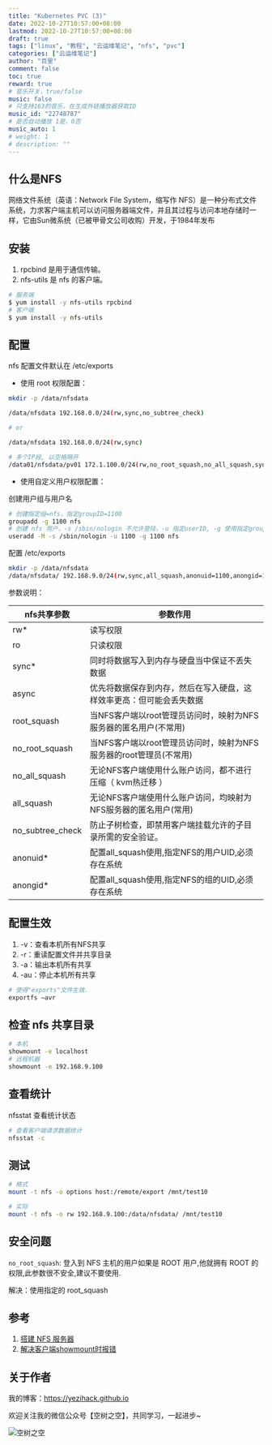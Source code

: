 ```yaml
---
title: "Kubernetes PVC (3)"
date: 2022-10-27T10:57:00+08:00
lastmod: 2022-10-27T10:57:00+08:00
draft: true
tags: ["linux", "教程", "云运维笔记", "nfs", "pvc"]
categories: ["云运维笔记"]
author: "百里"
comment: false
toc: true
reward: true
# 音乐开关，true/false
music: false
# 只支持163的音乐，在生成外链播放器获取ID
music_id: "22748787"
# 是否自动播放 1是，0否
music_auto: 1
# weight: 1
# description: ""
---
```


## 什么是NFS

网络文件系统（英语：Network File System，缩写作 NFS）是一种分布式文件系统，力求客户端主机可以访问服务器端文件，并且其过程与访问本地存储时一样，它由Sun微系统（已被甲骨文公司收购）开发，于1984年发布

## 安装

1. rpcbind 是用于通信传输。
2. nfs-utils 是 nfs 的客户端。

```sh
# 服务端
$ yum install -y nfs-utils rpcbind
# 客户端
$ yum install -y nfs-utils
```

## 配置

nfs 配置文件默认在 /etc/exports

- 使用 root 权限配置：

```sh
mkdir -p /data/nfsdata

/data/nfsdata 192.168.0.0/24(rw,sync,no_subtree_check)

# or

/data/nfsdata 192.168.0.0/24(rw,sync)

# 多个IP段, 以空格隔开
/data01/nfsdata/pv01 172.1.100.0/24(rw,no_root_squash,no_all_squash,sync) 192.168.1.0/24(rw,no_root_squash,no_all_squash,sync)
```

- 使用自定义用户权限配置：
  
创建用户组与用户名

```sh
# 创建指定组=nfs，指定groupID=1100
groupadd -g 1100 nfs
# 创建 nfs 用户，-s /sbin/nologin 不允许登陆，-u 指定userID, -g 使用指定groupID
useradd -M -s /sbin/nologin -u 1100 -g 1100 nfs 
```

配置 /etc/exports

```sh
mkdir -p /data/nfsdata
/data/nfsdata/ 192.168.9.0/24(rw,sync,all_squash,anonuid=1100,anongid=1100)
```

参数说明：

| **nfs共享参数** | **参数作用** |
| --- | --- |
| rw* | 读写权限 |
| ro | 只读权限 |
| sync* | 同时将数据写入到内存与硬盘当中保证不丢失数据 |
| async | 优先将数据保存到内存，然后在写入硬盘，这样效率更高：但可能会丢失数据 |
| root_squash | 当NFS客户端以root管理员访问时，映射为NFS服务器的匿名用户(不常用) |
| no_root_squash | 当NFS客户端以root管理员访问时，映射为NFS服务器的root管理员(不常用) |
| no_all_squash | 无论NFS客户端使用什么账户访问，都不进行压缩（ kvm热迁移 ） |
| all_squash | 无论NFS客户端使用什么账户访问，均映射为NFS服务器的匿名用户(常用) |
| no_subtree_check | 防止子树检查，即禁用客户端挂载允许的子目录所需的安全验证。 |
| anonuid* | 配置all_squash使用,指定NFS的用户UID,必须存在系统 |
| anongid* | 配置all_squash使用,指定NFS的组的UID,必须存在系统 |

## 配置生效

1. -v：查看本机所有NFS共享
1. -r：重读配置文件并共享目录
1. -a：输出本机所有共享
1. -au：停止本机所有共享

```sh
# 使得"exports"文件生效.
exportfs –avr
```

## 检查 nfs 共享目录

```sh
# 本机
showmount -e localhost
# 远程机器
showmount -e 192.168.9.100
```

## 查看统计

nfsstat 查看统计状态

```sh
# 查看客户端请求数据统计
nfsstat -c 
```

## 测试

```sh
# 格式
mount -t nfs -o options host:/remote/export /mnt/test10

# 实际
mount -t nfs -o rw 192.168.9.100:/data/nfsdata/ /mnt/test10
```

## 安全问题

`no_root_squash`: 登入到 NFS 主机的用户如果是 ROOT 用户,他就拥有 ROOT 的权限,此参数很不安全,建议不要使用.

解决：使用指定的 root_squash

## 参考

1. [搭建 NFS 服务器](https://kubesphere.io/zh/docs/v3.3/reference/storage-system-installation/nfs-server/)
2. [解决客户端showmount时报错](https://blog.csdn.net/sean908/article/details/89208550)

## 关于作者

我的博客：<https://yezihack.github.io>

欢迎关注我的微信公众号【空树之空】，共同学习，一起进步~

![空树之空](https://cdn.jsdelivr.net/gh/yezihack/assets/b/20210122112114.png?imageslim)
